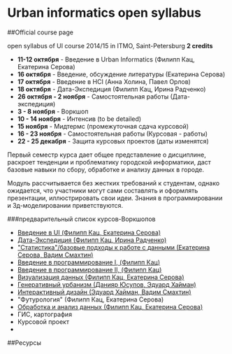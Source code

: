Urban informatics open syllabus
=====================
##Official course page


open syllabus of UI course 2014/15 in ITMO, Saint-Petersburg
**2 credits**

 - **11-12 октября** - Введение в Urban Informatics (Филипп Кац, Екатерина Серова)
 - **16 октября** - Введение, обсуждение литературы (Екатерина Серова)
 - **17 октября** - Введение в HCI (Анна Холина, Павел Орлов)
 - **18 октября** - Дата-Экспедиция (Филипп Кац, Ирина Радченко)
 - **26 октября - 2 ноября** - Самостоятельная работы (Дата-экспедиция)
 - **3 - 8 ноября** - Воркшоп
 - **10 - 14 ноября** - Интенсив (to be detailed)
 - **15 ноября** - Мидтермс (промежуточная сдача курсовой)
 - **16 - 23 ноября** - Самостоятельная работы (Курсовая - работы)
 - **22 - 25 декабря** - Защита курсовых проектов (даты изменятся)
 
Первый семестр курса дает общее представление о дисциплине, раскроет тенденции и проблематику городской информатики,  даст базовые навыки по сбору, обработке и анализу данных в городе. 

Модуль рассчитывается без жестких требований к студентам, однако ожидается, что участники могут сами составлять и оформлять презентации, иллюстрировать свои идеи. Знания в программировании и 3д-моделировании приветствуются.

###предварительный список курсов-Воркшопов

- [Введение в UI (Филипп Кац, Екатерина Серова)](https://github.com/Casyfill/DUE2014_open_syllabus/tree/master/1_Introduction)
- [Дата-Экспедиция (Филипп Кац, Ирина Радченко)](https://github.com/Casyfill/DUE2014_open_syllabus/tree/master/2_Data_Expedition)
- ["Статистика"/базовые подходы к работе с данными (Екатерина Серова, Вадим Смахтин)](https://github.com/Casyfill/DUE2014_open_syllabus/tree/master/9_%20Statistics_and_Analysis)
- [Введение в программирование I, (Филипп Кац)](https://github.com/Casyfill/DUE2014_open_syllabus/tree/master/4_programming_Grasshopper)
- [Введение в программирование II, (Филипп Кац)](https://github.com/Casyfill/DUE2014_open_syllabus/tree/master/6_programming2_Grasshopper)
- [Визуализация данных (Филипп Кац, Екатерина Серова)](https://github.com/Casyfill/DUE2014_open_syllabus/tree/master/7_data_Visualisation)
- [Генеративный урбанизм (Данияр Юсупов, Эдуард Хайман)](https://github.com/Casyfill/DUE2014_open_syllabus/tree/master/5_Generative_Urbanism)
- [Интерактивный дизайн (Эдуард Хайман, Вадим Смахтин)](https://github.com/Casyfill/DUE2014_open_syllabus/tree/master/8_Interactive%20Design)
- "Футурология" (Филипп Кац, Екатерина Серова)
- [Обработка и анализ данных (Филипп Кац, Екатерина Серова)](https://github.com/Casyfill/DUE2014_open_syllabus/tree/master/3_Data_processing)
- ГИС, картография
- Курсовой проект
- 
##Ресурсы
